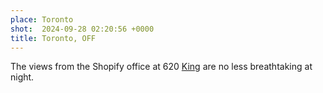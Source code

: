 ```yaml
---
place: Toronto
shot:  2024-09-28 02:20:56 +0000
title: Toronto, OFF
---
```


The views from the Shopify office at 620 [King](https://en.wikipedia.org/wiki/King_Street_(Toronto)) are no less breathtaking at night.
